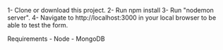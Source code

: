

1- Clone or download this project.
2- Run npm install
3- Run "nodemon server".
4- Navigate to http://localhost:3000 in your local browser to be able to test the form.

Requirements
        - Node
        - MongoDB

